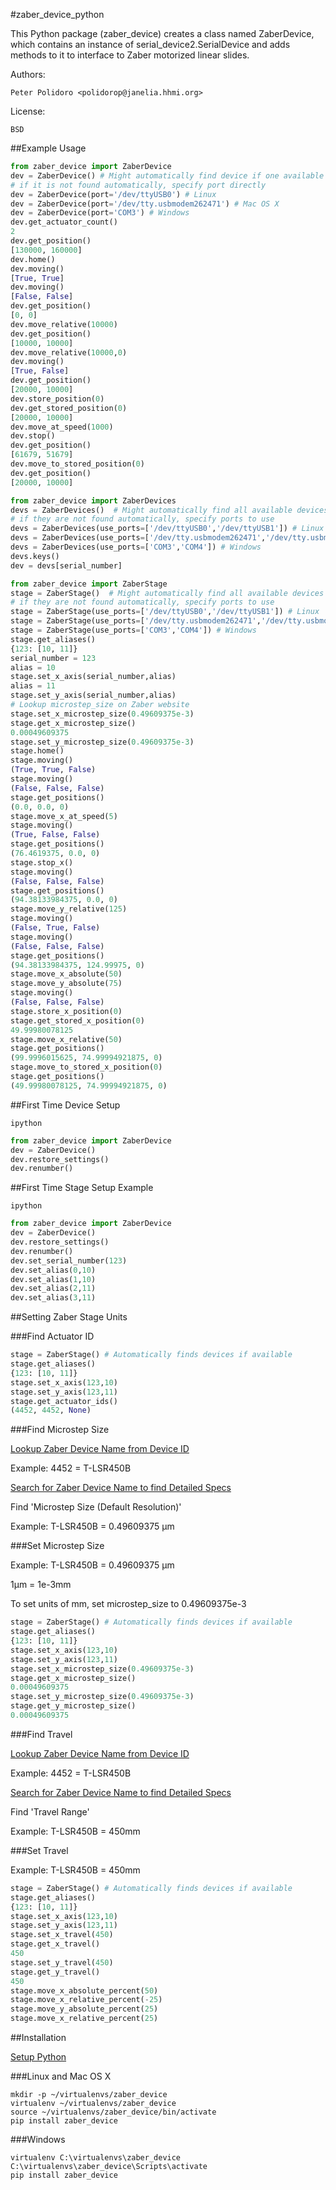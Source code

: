 #zaber_device_python

This Python package (zaber\_device) creates a class named ZaberDevice,
which contains an instance of serial\_device2.SerialDevice and adds
methods to it to interface to Zaber motorized linear slides.

Authors:

    Peter Polidoro <polidorop@janelia.hhmi.org>

License:

    BSD

##Example Usage

```python
from zaber_device import ZaberDevice
dev = ZaberDevice() # Might automatically find device if one available
# if it is not found automatically, specify port directly
dev = ZaberDevice(port='/dev/ttyUSB0') # Linux
dev = ZaberDevice(port='/dev/tty.usbmodem262471') # Mac OS X
dev = ZaberDevice(port='COM3') # Windows
dev.get_actuator_count()
2
dev.get_position()
[130000, 160000]
dev.home()
dev.moving()
[True, True]
dev.moving()
[False, False]
dev.get_position()
[0, 0]
dev.move_relative(10000)
dev.get_position()
[10000, 10000]
dev.move_relative(10000,0)
dev.moving()
[True, False]
dev.get_position()
[20000, 10000]
dev.store_position(0)
dev.get_stored_position(0)
[20000, 10000]
dev.move_at_speed(1000)
dev.stop()
dev.get_position()
[61679, 51679]
dev.move_to_stored_position(0)
dev.get_position()
[20000, 10000]
```

```python
from zaber_device import ZaberDevices
devs = ZaberDevices()  # Might automatically find all available devices
# if they are not found automatically, specify ports to use
devs = ZaberDevices(use_ports=['/dev/ttyUSB0','/dev/ttyUSB1']) # Linux
devs = ZaberDevices(use_ports=['/dev/tty.usbmodem262471','/dev/tty.usbmodem262472']) # Mac OS X
devs = ZaberDevices(use_ports=['COM3','COM4']) # Windows
devs.keys()
dev = devs[serial_number]
```

```python
from zaber_device import ZaberStage
stage = ZaberStage()  # Might automatically find all available devices
# if they are not found automatically, specify ports to use
stage = ZaberStage(use_ports=['/dev/ttyUSB0','/dev/ttyUSB1']) # Linux
stage = ZaberStage(use_ports=['/dev/tty.usbmodem262471','/dev/tty.usbmodem262472']) # Mac OS X
stage = ZaberStage(use_ports=['COM3','COM4']) # Windows
stage.get_aliases()
{123: [10, 11]}
serial_number = 123
alias = 10
stage.set_x_axis(serial_number,alias)
alias = 11
stage.set_y_axis(serial_number,alias)
# Lookup microstep_size on Zaber website
stage.set_x_microstep_size(0.49609375e-3)
stage.get_x_microstep_size()
0.00049609375
stage.set_y_microstep_size(0.49609375e-3)
stage.home()
stage.moving()
(True, True, False)
stage.moving()
(False, False, False)
stage.get_positions()
(0.0, 0.0, 0)
stage.move_x_at_speed(5)
stage.moving()
(True, False, False)
stage.get_positions()
(76.4619375, 0.0, 0)
stage.stop_x()
stage.moving()
(False, False, False)
stage.get_positions()
(94.38133984375, 0.0, 0)
stage.move_y_relative(125)
stage.moving()
(False, True, False)
stage.moving()
(False, False, False)
stage.get_positions()
(94.38133984375, 124.99975, 0)
stage.move_x_absolute(50)
stage.move_y_absolute(75)
stage.moving()
(False, False, False)
stage.store_x_position(0)
stage.get_stored_x_position(0)
49.99980078125
stage.move_x_relative(50)
stage.get_positions()
(99.9996015625, 74.99994921875, 0)
stage.move_to_stored_x_position(0)
stage.get_positions()
(49.99980078125, 74.99994921875, 0)
```

##First Time Device Setup

```shell
ipython
```

```python
from zaber_device import ZaberDevice
dev = ZaberDevice()
dev.restore_settings()
dev.renumber()
```

##First Time Stage Setup Example

```shell
ipython
```

```python
from zaber_device import ZaberDevice
dev = ZaberDevice()
dev.restore_settings()
dev.renumber()
dev.set_serial_number(123)
dev.set_alias(0,10)
dev.set_alias(1,10)
dev.set_alias(2,11)
dev.set_alias(3,11)
```

##Setting Zaber Stage Units

###Find Actuator ID

```python
stage = ZaberStage() # Automatically finds devices if available
stage.get_aliases()
{123: [10, 11]}
stage.set_x_axis(123,10)
stage.set_y_axis(123,11)
stage.get_actuator_ids()
(4452, 4452, None)
```

###Find Microstep Size

[Lookup Zaber Device Name from Device ID](http://www.zaber.com/support/?tab=ID%20Mapping#tabs)

Example: 4452 = T-LSR450B

[Search for Zaber Device Name to find Detailed Specs](http://zaber.com/products/)

Find 'Microstep Size (Default Resolution)'

Example: T-LSR450B = 0.49609375 µm

###Set Microstep Size

Example: T-LSR450B = 0.49609375 µm

1µm = 1e-3mm

To set units of mm, set microstep_size to 0.49609375e-3

```python
stage = ZaberStage() # Automatically finds devices if available
stage.get_aliases()
{123: [10, 11]}
stage.set_x_axis(123,10)
stage.set_y_axis(123,11)
stage.set_x_microstep_size(0.49609375e-3)
stage.get_x_microstep_size()
0.00049609375
stage.set_y_microstep_size(0.49609375e-3)
stage.get_y_microstep_size()
0.00049609375
```

###Find Travel

[Lookup Zaber Device Name from Device ID](http://www.zaber.com/support/?tab=ID%20Mapping#tabs)

Example: 4452 = T-LSR450B

[Search for Zaber Device Name to find Detailed Specs](http://zaber.com/products/)

Find 'Travel Range'

Example: T-LSR450B = 450mm

###Set Travel

Example: T-LSR450B = 450mm

```python
stage = ZaberStage() # Automatically finds devices if available
stage.get_aliases()
{123: [10, 11]}
stage.set_x_axis(123,10)
stage.set_y_axis(123,11)
stage.set_x_travel(450)
stage.get_x_travel()
450
stage.set_y_travel(450)
stage.get_y_travel()
450
stage.move_x_absolute_percent(50)
stage.move_x_relative_percent(-25)
stage.move_y_absolute_percent(25)
stage.move_x_relative_percent(25)
```

##Installation

[Setup Python](https://github.com/janelia-pypi/python_setup)

###Linux and Mac OS X

```shell
mkdir -p ~/virtualenvs/zaber_device
virtualenv ~/virtualenvs/zaber_device
source ~/virtualenvs/zaber_device/bin/activate
pip install zaber_device
```

###Windows

```shell
virtualenv C:\virtualenvs\zaber_device
C:\virtualenvs\zaber_device\Scripts\activate
pip install zaber_device
```

